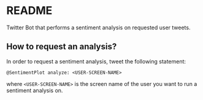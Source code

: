 # README

Twitter Bot that performs a sentiment analysis on requested user tweets.

## How to request an analysis?

In order to request a sentiment analysis, tweet the following statement:

```
@SentimentPlot analyze: <USER-SCREEN-NAME>
```

where `<USER-SCREEN-NAME>` is the screen name of the user you want to run a sentiment analysis on.

